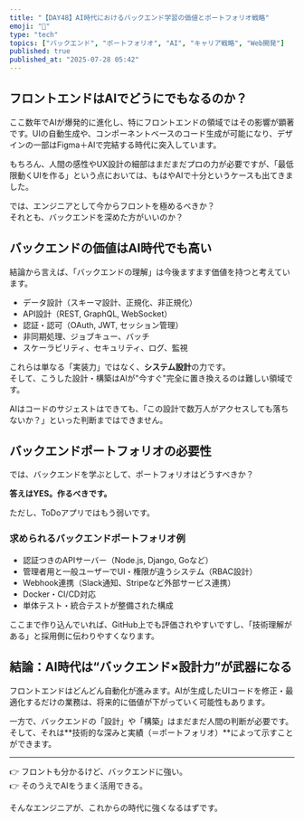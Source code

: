 ```yaml
---
title: "【DAY48】AI時代におけるバックエンド学習の価値とポートフォリオ戦略"
emoji: "🧠"
type: "tech"
topics: ["バックエンド", "ポートフォリオ", "AI", "キャリア戦略", "Web開発"]
published: true
published_at: "2025-07-28 05:42"
---
```


## フロントエンドはAIでどうにでもなるのか？

ここ数年でAIが爆発的に進化し、特にフロントエンドの領域ではその影響が顕著です。UIの自動生成や、コンポーネントベースのコード生成が可能になり、デザインの一部はFigma＋AIで完結する時代に突入しています。

もちろん、人間の感性やUX設計の細部はまだまだプロの力が必要ですが、「最低限動くUIを作る」という点においては、もはやAIで十分というケースも出てきました。

では、エンジニアとして今からフロントを極めるべきか？  
それとも、バックエンドを深めた方がいいのか？

## バックエンドの価値はAI時代でも高い

結論から言えば、「バックエンドの理解」は今後ますます価値を持つと考えています。

- データ設計（スキーマ設計、正規化、非正規化）
- API設計（REST, GraphQL, WebSocket）
- 認証・認可（OAuth, JWT, セッション管理）
- 非同期処理、ジョブキュー、バッチ
- スケーラビリティ、セキュリティ、ログ、監視

これらは単なる「実装力」ではなく、**システム設計**の力です。  
そして、こうした設計・構築はAIが"今すぐ"完全に置き換えるのは難しい領域です。

AIはコードのサジェストはできても、「この設計で数万人がアクセスしても落ちないか？」といった判断まではできません。

## バックエンドポートフォリオの必要性

では、バックエンドを学ぶとして、ポートフォリオはどうすべきか？

**答えはYES。作るべきです。**

ただし、ToDoアプリではもう弱いです。

### 求められるバックエンドポートフォリオ例

- 認証つきのAPIサーバー（Node.js, Django, Goなど）
- 管理者用と一般ユーザーでUI・権限が違うシステム（RBAC設計）
- Webhook連携（Slack通知、Stripeなど外部サービス連携）
- Docker・CI/CD対応
- 単体テスト・統合テストが整備された構成

ここまで作り込んでいれば、GitHub上でも評価されやすいですし、「技術理解がある」と採用側に伝わりやすくなります。

## 結論：AI時代は“バックエンド×設計力”が武器になる

フロントエンドはどんどん自動化が進みます。AIが生成したUIコードを修正・最適化するだけの業務は、将来的に価値が下がっていく可能性もあります。

一方で、バックエンドの「設計」や「構築」はまだまだ人間の判断が必要です。  
そして、それは**技術的な深みと実績（＝ポートフォリオ）**によって示すことができます。

---

👉 フロントも分かるけど、バックエンドに強い。  
👉 そのうえでAIをうまく活用できる。

そんなエンジニアが、これからの時代に強くなるはずです。